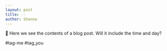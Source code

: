 ```yaml
---
layout: post
title: --
author: Shanna
---
```



👋 Here we see the contents of a blog post. Will it include the time and day?

#tag-me #tag_you 

